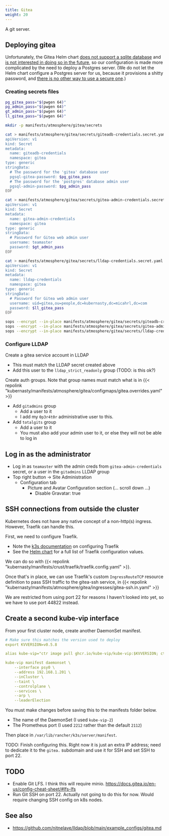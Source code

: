 ```yaml
---
title: Gitea
weight: 20
---
```


A git server.

## Deploying gitea

Unfortunately, the Gitea Helm chart
[does not support a sqlite database](https://gitea.com/gitea/helm-chart/issues/95)
and [is not interested in doing so in the future](https://gitea.com/gitea/helm-chart/issues/388),
so our configuration is made more complicated by the need to deploy a Postgres server.
(We do not let the Helm chart configure a Postgres server for us,
because it provisions a shitty password,
and [there is no other way to use a secure one](https://gitea.com/gitea/helm-chart/issues/60).)

### Creating secrets files

```sh
pg_gitea_pass="$(pwgen 64)"
pg_admin_pass="$(pwgen 64)"
gt_admin_pass="$(pwgen 64)"
ll_gitea_pass="$(pwgen 64)"

mkdir -p manifests/atmosphere/gitea/secrets

cat > manifests/atmosphere/gitea/secrets/giteadb-credentials.secret.yaml <<EOF
apiVersion: v1
kind: Secret
metadata:
  name: giteadb-credentials
  namespace: gitea
type: generic
stringData:
  # The password for the 'gitea' database user
  pgsql-gitea-password: $pg_gitea_pass
  # The password for the 'postgres' database admin user
  pgsql-admin-password: $pg_admin_pass
EOF

cat > manifests/atmosphere/gitea/secrets/gitea-admin-credentials.secret.yaml <<EOF
apiVersion: v1
kind: Secret
metadata:
  name: gitea-admin-credentials
  namespace: gitea
type: generic
stringData:
  # Password for Gitea web admin user
  username: teamaster
  password: $gt_admin_pass
EOF

cat > manifests/atmosphere/gitea/secrets/lldap-credentials.secret.yaml <<EOF
apiVersion: v1
kind: Secret
metadata:
  name: lldap-credentials
  namespace: gitea
type: generic
stringData:
  # Password for Gitea web admin user
  username: uid=gitea,ou=people,dc=kubernasty,dc=micahrl,dc=com
  password: $ll_gitea_pass
EOF

sops --encrypt --in-place manifests/atmosphere/gitea/secrets/giteadb-credentials.secret.yaml
sops --encrypt --in-place manifests/atmosphere/gitea/secrets/gitea-admin-credentials.secret.yaml
sops --encrypt --in-place manifests/atmosphere/gitea/secrets/lldap-credentials.secret.yaml
```

### Configure LLDAP

Create a gitea service account in LLDAP

* This must match the LLDAP secret created above
* Add this user to the `lldap_strict_readonly` group (TODO: is this ok?)

Create auth groups.
Note that group names must match what is in
{{< repolink "kubernasty/manifests/atmosphere/gitea/configmaps/gitea.overrides.yaml" >}}

* Add `gitadmins` group
    * Add a user to it
    * I add my `0p3r4t0r` administrative user to this.
* Add `totalgits` group
    * Add a user to it
    * You must also add your admin user to it, or else they will not be able to log in

## Log in as the administrator

* Log in as `teamaster` with the admin creds from `gitea-admin-credentials` secret,
  or a user in the `gitadmins` LLDAP group
* Top right button -> Site Administration
    * Configuration tab
        * Picture and Avatar Configuration section (... scroll down ...)
            * Disable Gravatar: true

## SSH connections from outside the cluster

Kubernetes does not have any native concept of a non-http(s) ingress.
However, Traefik can handle this.

First, we need to configure Traefik.

* Note the [k3s documentation](https://docs.k3s.io/networking) on configuring Traefik
* See the [Helm chart](https://github.com/traefik/traefik-helm-chart/blob/master/traefik/values.yaml)
  for a full list of Traefik configuration values.

We can do so with
{{< repolink "kubernasty/manifests/crust/traefik/traefik.config.yaml" >}}.

Once that's in place, we can use Traefik's custom `IngressRouteTCP` resource definition
to pass SSH traffic to the gitea-ssh service, in
{{< repolink "kubernasty/manifests/atmosphere/gitea/ingresses/gitea-ssh.in.yaml" >}}

We are restricted from using port 22 for reasons I haven't looked into yet,
so we have to use port 44822 instead.

## Create a second kube-vip interface

From your first cluster node, create another DaemonSet manifest.

```yaml
# Make sure this matches the version used to deploy
export KVVERSION=v0.5.8

alias kube-vip="ctr image pull ghcr.io/kube-vip/kube-vip:$KVVERSION; ctr run --rm --net-host ghcr.io/kube-vip/kube-vip:$KVVERSION vip /kube-vip"

kube-vip manifest daemonset \
    --interface psy0 \
    --address 192.168.1.201 \
    --inCluster \
    --taint \
    --controlplane \
    --services \
    --arp \
    --leaderElection
```

You must make changes before saving this to the manifests folder below.

* The name of the DaemonSet (I used `kube-vip-2`)
* The Prometheus port (I used `2212` rather than the default `2112`)

Then place in `/var/lib/rancher/k3s/server/manifest`.

TODO: Finish configuring this.
Right now it is just an extra IP address;
need to dedicate it to the `gitea.` subdomain
and use it for SSH and set SSH to port 22.

## TODO

* Enable Git LFS.
  I think this will require minio.
  <https://docs.gitea.io/en-us/config-cheat-sheet/#lfs-lfs>
* Run Git SSH on port 22.
  Actually not going to do this for now.
  Would require changing SSH config on k8s nodes.

## See also

* <https://github.com/nitnelave/lldap/blob/main/example_configs/gitea.md>
